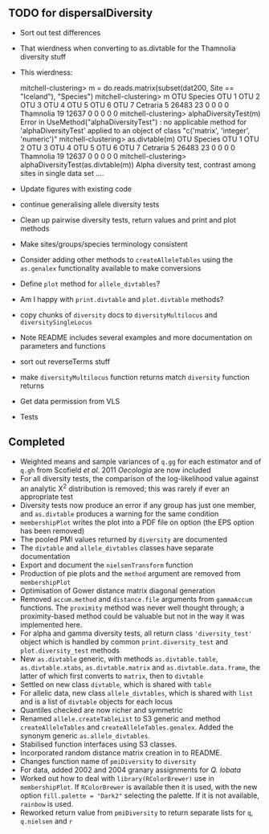 TODO for dispersalDiversity
---------------------------

* Sort out test differences
* That wierdness when converting to as.divtable for the Thamnolia diversity stuff
* This wierdness:

    mitchell-clustering> m = do.reads.matrix(subset(dat200, Site == "Iceland"), "Species")
    mitchell-clustering> m
               OTU
    Species     OTU 1 OTU 2 OTU 3 OTU 4 OTU 5 OTU 6 OTU 7
      Cetraria      5 26483    23     0     0     0     0
      Thamnolia    19 12637     0     0     0     0     0
    mitchell-clustering> alphaDiversityTest(m)
    Error in UseMethod("alphaDiversityTest") : 
      no applicable method for 'alphaDiversityTest' applied to an object of class "c('matrix', 'integer', 'numeric')"
    mitchell-clustering> as.divtable(m)
               OTU
    Species     OTU 1 OTU 2 OTU 3 OTU 4 OTU 5 OTU 6 OTU 7
      Cetraria      5 26483    23     0     0     0     0
      Thamnolia    19 12637     0     0     0     0     0
    mitchell-clustering> alphaDiversityTest(as.divtable(m))
    Alpha diversity test, contrast among sites in single data set
    ....

* Update figures with existing code
* continue generalising allele diversity tests
* Clean up pairwise diversity tests, return values and print and plot methods
* Make sites/groups/species terminology consistent
* Consider adding other methods to `createAlleleTables` using the `as.genalex` functionality available to make conversions
* Define `plot` method for `allele_divtables`?
* Am I happy with `print.divtable` and `plot.divtable` methods?
* copy chunks of `diversity` docs to `diversityMultilocus` and `diversitySingleLocus`
* Note README includes several examples and more documentation on parameters and functions
* sort out reverseTerms stuff
* make `diversityMultilocus` function returns match `diversity` function returns
* Get data permission from VLS
* Tests

Completed
---------

* Weighted means and sample variances of `q.gg` for each estimator and of `q.gh` from Scofield *et al*. 2011 *Oecologia* are now included
* For all diversity tests, the comparison of the log-likelihood value against an analytic &Chi;<sup>2</sup> distribution is removed; this was rarely if ever an appropriate test
* Diversity tests now produce an error if any group has just one member, and `as.divtable` produces a warning for the same condition
* `membershipPlot` writes the plot into a PDF file on option (the EPS option has been removed)
* The pooled PMI values returned by `diversity` are documented
* The `divtable` and `allele_divtables` classes have separate documentation
* Export and document the `nielsenTransform` function
* Production of pie plots and the `method` argument are removed from `membershipPlot`
* Optimisation of Gower distance matrix diagonal generation
* Removed `accum.method` and `distance.file` arguments from `gammaAccum` functions.  The `proximity` method was never well thought through; a proximity-based method could be valuable but not in the way it was implemented here.
* For alpha and gamma diversity tests, all return class `'diversity_test'` object which is handled by common `print.diversity_test` and `plot.diversity_test` methods
* New `as.divtable` generic, with methods `as.divtable.table`, `as.divtable.xtabs`, `as.divtable.matrix` and `as.divtable.data.frame`, the latter of which first converts to `matrix`, then to `divtable`
* Settled on new class `divtable`, which is shared with `table`
* For allelic data, new class `allele_divtables`, which is shared with `list` and is a list of `divtable` objects for each locus
* Quantiles checked are now richer and symmetric
* Renamed `allele.createTableList` to S3 generic and method `createAlleleTables` and `createAlleleTables.genalex`.  Added the synonym generic `as.allele_divtables`.
* Stabilised function interfaces using S3 classes.
* Incorporated random distance matrix creation in to README.
* Changes function name of `pmiDiversity` to `diversity`
* For data, added 2002 and 2004 granary assignments for *Q. lobata*
* Worked out how to deal with `library(RColorBrewer)` use in `membershipPlot`.  If `RColorBrewer` is available then it is used, with the new option `fill.palette = "Dark2"` selecting the palette.  If it is not available, `rainbow` is used.
* Reworked return value from `pmiDiversity` to return separate lists for `q`, `q.nielsen` and `r`


